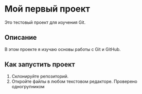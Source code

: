 # Мой первый проект

Это тестовый проект для изучения Git.

## Описание
В этом проекте я изучаю основы работы с Git и GitHub.

## Как запустить проект
1. Склонируйте репозиторий.
2. Откройте файлы в любом текстовом редакторе.
Проверено одногрупником
